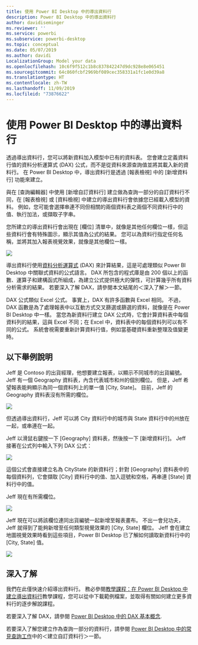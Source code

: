 ```yaml
---
title: 使用 Power BI Desktop 中的導出資料行
description: Power BI Desktop 中的導出資料行
author: davidiseminger
ms.reviewer: ''
ms.service: powerbi
ms.subservice: powerbi-desktop
ms.topic: conceptual
ms.date: 05/07/2019
ms.author: davidi
LocalizationGroup: Model your data
ms.openlocfilehash: 10c6f9f512c1b8c837842247d9dc928e8e065451
ms.sourcegitcommit: 64c860fcbf2969bf089cec358331a1fc1e0d39a8
ms.translationtype: HT
ms.contentlocale: zh-TW
ms.lasthandoff: 11/09/2019
ms.locfileid: "73876622"
---
```

# <a name="using-calculated-columns-in-power-bi-desktop"></a>使用 Power BI Desktop 中的導出資料行
透過導出資料行，您可以將新資料加入模型中已有的資料表。 您會建立定義資料行值的資料分析運算式 (DAX) 公式，而不是從資料來源查詢值並將其載入新的資料行。 在 Power BI Desktop 中，導出資料行是透過 [報表檢視] 中的 [新增資料行] 功能來建立。

與在 [查詢編輯器] 中使用 [新增自訂資料行] 建立做為查詢一部分的自訂資料行不同，在 [報表檢視] 或 [資料檢視] 中建立的導出資料行會依據您已經載入模型的資料。 例如，您可能會選擇串連不同但相關的兩個資料表之兩個不同資料行中的值、執行加法，或擷取子字串。

您所建立的導出資料行會出現在 [欄位] 清單中，就像是其他任何欄位一樣，但這些資料行會有特殊圖示，顯示其值為公式的結果。 您可以為資料行指定任何名稱，並將其加入報表視覺效果，就像是其他欄位一樣。

![](media/desktop-calculated-columns/calccolinpbid_fields.png)

導出資料行使用[資料分析運算式](https://msdn.microsoft.com/library/gg413422.aspx) (DAX) 來計算結果，這是可處理類似 Power BI Desktop 中關聯式資料的公式語言。 DAX 所包含的程式庫是由 200 個以上的函數、運算子和建構函式所組成，為建立公式提供極大的彈性，可計算幾乎所有資料分析需求的結果。 若要深入了解 DAX，請參閱本文結尾的＜深入了解＞一節。

DAX 公式類似 Excel 公式。 事實上，DAX 有許多函數與 Excel 相同。 不過，DAX 函數是為了處理報表中以互動方式交叉篩選或篩選的資料，就像是在 Power BI Desktop 中一樣。 當您為新資料行建立 DAX 公式時，它會計算資料表中每個資料列的結果，這與 Excel 不同；在 Excel 中，資料表中的每個資料列可以有不同的公式。 系統會視需要重新計算資料行值，例如當基礎資料重新整理及值變更時。

## <a name="lets-look-at-an-example"></a>以下舉例說明
Jeff 是 Contoso 的出貨經理，他想要建立報表，以顯示不同城市的出貨編號。 Jeff 有一個 Geography 資料表，內含代表城市和州的個別欄位。 但是，Jeff 希望報表能夠顯示為同一個資料列上的單一值 [City, State]。 目前，Jeff 的 Geography 資料表沒有所需的欄位。

![](media/desktop-calculated-columns/calccolinpbid_cityandstatefields.png)

但透過導出資料行，Jeff 可以將 City 資料行中的城市與 State 資料行中的州放在一起，或串連在一起。

Jeff 以滑鼠右鍵按一下 [Geography] 資料表，然後按一下 [新增資料行]。 Jeff 接著在公式列中輸入下列 DAX 公式：

![](media/desktop-calculated-columns/calccolinpbid_formula.png)

這個公式會直接建立名為 CityState 的新資料行；針對 [Geography] 資料表中的每個資料列，它會擷取 [City] 資料行中的值、加入逗號和空格，再串連 [State] 資料行中的值。

Jeff 現在有所需欄位。

![](media/desktop-calculated-columns/calccolinpbid_citystatefield.png)

Jeff 現在可以將該欄位連同出貨編號一起新增至報表畫布。 不出一會兒功夫，Jeff 就得到了能夠新增至任何類型視覺效果的 [City, State] 欄位。 Jeff 會在建立地圖視覺效果時看到這些項目，Power BI Desktop 已了解如何讀取新資料行中的 [City, State] 值。

![](media/desktop-calculated-columns/calccolinpbid_citystatemap.png)

## <a name="learn-more"></a>深入了解
我們在此僅快速介紹導出資料行。 務必參閱[教學課程：在 Power BI Desktop 中建立導出資料行](desktop-tutorial-create-calculated-columns.md)教學課程，您可以從中下載範例檔案，並取得有關如何建立更多資料行的逐步解說課程。 

若要深入了解 DAX，請參閱 [Power BI Desktop 中的 DAX 基本概念](desktop-quickstart-learn-dax-basics.md).

若要深入了解您建立作為查詢一部分的資料行，請參閱 [Power BI Desktop 中的常見查詢工作](desktop-common-query-tasks.md)中的＜建立自訂資料行＞一節。  


